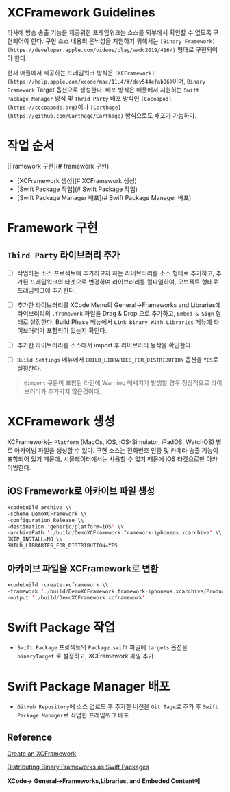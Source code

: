 # XCFramework Guidelines

타사에 방송 송출 기능을 제공위한 프레임워크는 소스를 외부에서 확인할 수 없도록 구현되어야 한다.  구현 소스 내용의 은닉성을 지원하기 위해서는  `[Binary Framework](https://developer.apple.com/videos/play/wwdc2019/416/)` 형태로 구현되어야 한다. 

현재 애플에서 제공하는 프레임워크 방식은 `[XCFramework](https://help.apple.com/xcode/mac/11.4/#/dev544efab96)`이며,  `Binary Framework` Target 옵션으로 생성한다. 배포 방식은 애플에서 지원하는 `Swift Package Manager` 방식 및  `Thrid Party` 배포 방식인 `[Cocoapod](https://cocoapods.org)`이나 `[Carthage](https://github.com/Carthage/Carthage)` 방식으로도 배포가 가능하다.

# 작업 순서

[Framework 구현](# framework  구현)
- [XCFramework  생성](# XCFramework  생성)
- [Swift Package 작업](#  Swift Package 작업)
- [Swift Package Manager 배포](# Swift Package Manager 배포)

# Framework  구현
 
## `Third Party` 라이브러리 추가

- [ ]  작업하는 소스 프로젝트에 추가하고자 하는 라이브러리를 소스 형태로  추가하고, 추가된 프레임워크의 타겟으로 변경하여 라이브러리를 컴파일하여, 오브젝트 형태로 프레임워크에 추가한다.

- [ ]  추가한 라이브러리를 XCode Menu의 General→Frameworks and Libraries에  라이브러리의  `.framework` 파일을 Drag & Drop 으로 추가하고, `Embed & Sign` 형태로 설정한다. Build Phase 메뉴에서 `Link Binary With Libraries` 메뉴에 라이브러리가 포함되어 있는지 확인다.

- [ ]  추가한 라이브러리를 소스에서 import 후 라이브러리 동작을 확인한다.

- [ ]  `Build Settings` 메뉴에서  `BUILD_LIBRARIES_FOR_DISTRIBUTION`  옵션을 `YES`로 설정한다.

> `@import` 구문이 포함된 라인에 Warning 메세지가  발생할 경우 정상적으로 라이브러리가 추가되지 않은것이다.

# XCFramework  생성

XCFramework는 `Platform` (MacOs, iOS, iOS-Simulator, iPadOS, WatchOS) 별로 아카이빙 파일을 생성할 수 있다. 구현 소스는 전화번호 인증 및 카메라 송출 기능이 포함되어 있기 때문에, 시뮬레이터에서는 사용할 수 없기 때문에 iOS 타켓으로만 아카이빙한다.

##  **iOS Framework로 아카이브 파일 생성**

```swift
xcodebuild archive \\
-scheme DemoXCFramework \\
-configuration Release \\
-destination 'generic/platform=iOS' \\
-archivePath './build/DemoXCFramework.framework-iphoneos.xcarchive' \\
SKIP_INSTALL=NO \\
BUILD_LIBRARIES_FOR_DISTRIBUTION=YES
```


##  **아카이브 파일을 XCFramework로 변환**

```swift
xcodebuild -create-xcframework \\
-framework './build/DemoXCFramework.framework-iphoneos.xcarchive/Products/Library/Frameworks/DemoXCFramework.framework' \\
-output './build/DemoXCFramework.xcframework'
```

#  Swift Package 작업
- `Swift Package` 프로젝트의 `Package.swift` 파일에 `targets` 옵션을  `binaryTarget` 로 설정하고, XCFramework 파일 추가


# Swift Package Manager 배포
- `GitHub Repository`에 소스 업로드 후 추가한 버전을 `Git Tage`로 추가 후  `Swift Package Manager`로 작업한 프레임워크 배포

## Reference

[Create an XCFramework](https://help.apple.com/xcode/mac/11.4/#/dev544efab96)

[Distributing Binary Frameworks as Swift Packages](https://developer.apple.com/documentation/swift_packages/distributing_binary_frameworks_as_swift_packages)

**XCode→ General→Frameworks,Libraries, and Embeded Content에**

